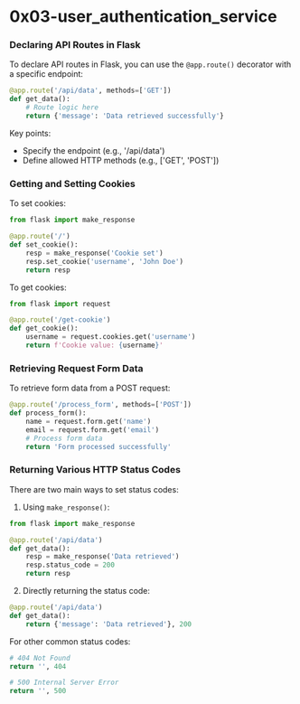 # 0x03-user_authentication_service

### Declaring API Routes in Flask

To declare API routes in Flask, you can use the `@app.route()` decorator with a specific endpoint:

```python
@app.route('/api/data', methods=['GET'])
def get_data():
    # Route logic here
    return {'message': 'Data retrieved successfully'}
```

Key points:
- Specify the endpoint (e.g., '/api/data')
- Define allowed HTTP methods (e.g., ['GET', 'POST'])

### Getting and Setting Cookies

To set cookies:

```python
from flask import make_response

@app.route('/')
def set_cookie():
    resp = make_response('Cookie set')
    resp.set_cookie('username', 'John Doe')
    return resp
```

To get cookies:

```python
from flask import request

@app.route('/get-cookie')
def get_cookie():
    username = request.cookies.get('username')
    return f'Cookie value: {username}'
```

### Retrieving Request Form Data

To retrieve form data from a POST request:

```python
@app.route('/process_form', methods=['POST'])
def process_form():
    name = request.form.get('name')
    email = request.form.get('email')
    # Process form data
    return 'Form processed successfully'
```

### Returning Various HTTP Status Codes

There are two main ways to set status codes:

1. Using `make_response()`:

```python
from flask import make_response

@app.route('/api/data')
def get_data():
    resp = make_response('Data retrieved')
    resp.status_code = 200
    return resp
```

2. Directly returning the status code:

```python
@app.route('/api/data')
def get_data():
    return {'message': 'Data retrieved'}, 200
```

For other common status codes:

```python
# 404 Not Found
return '', 404

# 500 Internal Server Error
return '', 500
